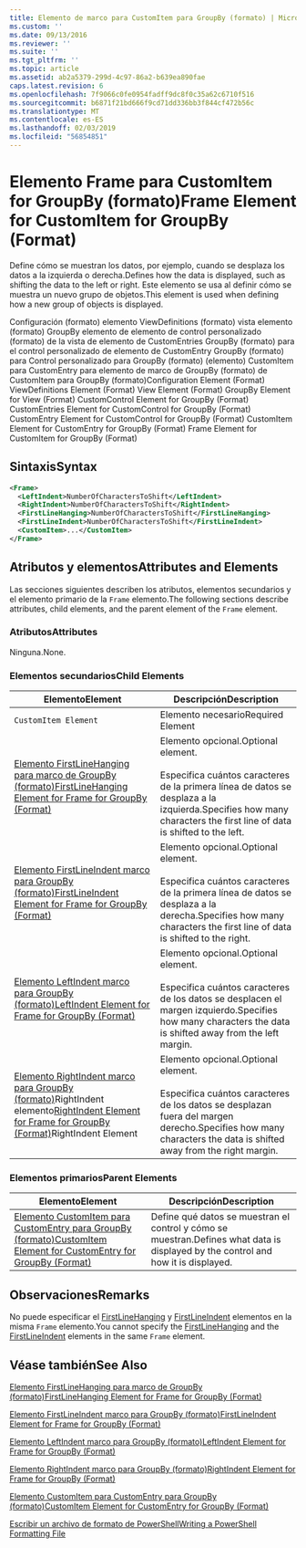 ```yaml
---
title: Elemento de marco para CustomItem para GroupBy (formato) | Microsoft Docs
ms.custom: ''
ms.date: 09/13/2016
ms.reviewer: ''
ms.suite: ''
ms.tgt_pltfrm: ''
ms.topic: article
ms.assetid: ab2a5379-299d-4c97-86a2-b639ea890fae
caps.latest.revision: 6
ms.openlocfilehash: 7f9066c0fe0954fadff9dc8f0c35a62c6710f516
ms.sourcegitcommit: b6871f21bd666f9cd71dd336bb3f844cf472b56c
ms.translationtype: MT
ms.contentlocale: es-ES
ms.lasthandoff: 02/03/2019
ms.locfileid: "56854851"
---
```

# <a name="frame-element-for-customitem-for-groupby-format"></a><span data-ttu-id="28f55-102">Elemento Frame para CustomItem for GroupBy (formato)</span><span class="sxs-lookup"><span data-stu-id="28f55-102">Frame Element for CustomItem for GroupBy (Format)</span></span>

<span data-ttu-id="28f55-103">Define cómo se muestran los datos, por ejemplo, cuando se desplaza los datos a la izquierda o derecha.</span><span class="sxs-lookup"><span data-stu-id="28f55-103">Defines how the data is displayed, such as shifting the data to the left or right.</span></span> <span data-ttu-id="28f55-104">Este elemento se usa al definir cómo se muestra un nuevo grupo de objetos.</span><span class="sxs-lookup"><span data-stu-id="28f55-104">This element is used when defining how a new group of objects is displayed.</span></span>

<span data-ttu-id="28f55-105">Configuración (formato) elemento ViewDefinitions (formato) vista elemento (formato) GroupBy elemento de elemento de control personalizado (formato) de la vista de elemento de CustomEntries GroupBy (formato) para el control personalizado de elemento de CustomEntry GroupBy (formato) para Control personalizado para GroupBy (formato) (elemento) CustomItem para CustomEntry para elemento de marco de GroupBy (formato) de CustomItem para GroupBy (formato)</span><span class="sxs-lookup"><span data-stu-id="28f55-105">Configuration Element (Format) ViewDefinitions Element (Format) View Element (Format) GroupBy Element for View (Format) CustomControl Element for GroupBy (Format) CustomEntries Element for CustomControl for GroupBy (Format) CustomEntry Element for CustomControl for GroupBy (Format) CustomItem Element for CustomEntry for GroupBy (Format) Frame Element for CustomItem for GroupBy (Format)</span></span>

## <a name="syntax"></a><span data-ttu-id="28f55-106">Sintaxis</span><span class="sxs-lookup"><span data-stu-id="28f55-106">Syntax</span></span>

```xml
<Frame>
  <LeftIndent>NumberOfCharactersToShift</LeftIndent>
  <RightIndent>NumberOfCharactersToShift</RightIndent>
  <FirstLineHanging>NumberOfCharactersToShift</FirstLineHanging>
  <FirstLineIndent>NumberOfCharactersToShift</FirstLineIndent>
  <CustomItem>...</CustomItem>
</Frame>
```

## <a name="attributes-and-elements"></a><span data-ttu-id="28f55-107">Atributos y elementos</span><span class="sxs-lookup"><span data-stu-id="28f55-107">Attributes and Elements</span></span>

<span data-ttu-id="28f55-108">Las secciones siguientes describen los atributos, elementos secundarios y el elemento primario de la `Frame` elemento.</span><span class="sxs-lookup"><span data-stu-id="28f55-108">The following sections describe attributes, child elements, and the parent element of the `Frame` element.</span></span>

### <a name="attributes"></a><span data-ttu-id="28f55-109">Atributos</span><span class="sxs-lookup"><span data-stu-id="28f55-109">Attributes</span></span>

<span data-ttu-id="28f55-110">Ninguna.</span><span class="sxs-lookup"><span data-stu-id="28f55-110">None.</span></span>

### <a name="child-elements"></a><span data-ttu-id="28f55-111">Elementos secundarios</span><span class="sxs-lookup"><span data-stu-id="28f55-111">Child Elements</span></span>

|<span data-ttu-id="28f55-112">Elemento</span><span class="sxs-lookup"><span data-stu-id="28f55-112">Element</span></span>|<span data-ttu-id="28f55-113">Descripción</span><span class="sxs-lookup"><span data-stu-id="28f55-113">Description</span></span>|
|-------------|-----------------|
|`CustomItem Element`|<span data-ttu-id="28f55-114">Elemento necesario</span><span class="sxs-lookup"><span data-stu-id="28f55-114">Required Element</span></span>|
|[<span data-ttu-id="28f55-115">Elemento FirstLineHanging para marco de GroupBy (formato)</span><span class="sxs-lookup"><span data-stu-id="28f55-115">FirstLineHanging Element for Frame for GroupBy (Format)</span></span>](./firstlinehanging-element-for-frame-for-groupby-format.md)|<span data-ttu-id="28f55-116">Elemento opcional.</span><span class="sxs-lookup"><span data-stu-id="28f55-116">Optional element.</span></span><br /><br /> <span data-ttu-id="28f55-117">Especifica cuántos caracteres de la primera línea de datos se desplaza a la izquierda.</span><span class="sxs-lookup"><span data-stu-id="28f55-117">Specifies how many characters the first line of data is shifted to the left.</span></span>|
|[<span data-ttu-id="28f55-118">Elemento FirstLineIndent marco para GroupBy (formato)</span><span class="sxs-lookup"><span data-stu-id="28f55-118">FirstLineIndent Element for Frame for GroupBy (Format)</span></span>](./firstlineindent-element-for-frame-for-groupby-format.md)|<span data-ttu-id="28f55-119">Elemento opcional.</span><span class="sxs-lookup"><span data-stu-id="28f55-119">Optional element.</span></span><br /><br /> <span data-ttu-id="28f55-120">Especifica cuántos caracteres de la primera línea de datos se desplaza a la derecha.</span><span class="sxs-lookup"><span data-stu-id="28f55-120">Specifies how many characters the first line of data is shifted to the right.</span></span>|
|[<span data-ttu-id="28f55-121">Elemento LeftIndent marco para GroupBy (formato)</span><span class="sxs-lookup"><span data-stu-id="28f55-121">LeftIndent Element for Frame for GroupBy (Format)</span></span>](./leftindent-element-for-frame-for-groupby-format.md)|<span data-ttu-id="28f55-122">Elemento opcional.</span><span class="sxs-lookup"><span data-stu-id="28f55-122">Optional element.</span></span><br /><br /> <span data-ttu-id="28f55-123">Especifica cuántos caracteres de los datos se desplacen el margen izquierdo.</span><span class="sxs-lookup"><span data-stu-id="28f55-123">Specifies how many characters the data is shifted away from the left margin.</span></span>|
|<span data-ttu-id="28f55-124">[Elemento RightIndent marco para GroupBy (formato)](./rightindent-element-for-frame-for-groupby-format.md)RightIndent elemento</span><span class="sxs-lookup"><span data-stu-id="28f55-124">[RightIndent Element for Frame for GroupBy (Format)](./rightindent-element-for-frame-for-groupby-format.md)RightIndent Element</span></span>|<span data-ttu-id="28f55-125">Elemento opcional.</span><span class="sxs-lookup"><span data-stu-id="28f55-125">Optional element.</span></span><br /><br /> <span data-ttu-id="28f55-126">Especifica cuántos caracteres de los datos se desplazan fuera del margen derecho.</span><span class="sxs-lookup"><span data-stu-id="28f55-126">Specifies how many characters the data is shifted away from the right margin.</span></span>|

### <a name="parent-elements"></a><span data-ttu-id="28f55-127">Elementos primarios</span><span class="sxs-lookup"><span data-stu-id="28f55-127">Parent Elements</span></span>

|<span data-ttu-id="28f55-128">Elemento</span><span class="sxs-lookup"><span data-stu-id="28f55-128">Element</span></span>|<span data-ttu-id="28f55-129">Descripción</span><span class="sxs-lookup"><span data-stu-id="28f55-129">Description</span></span>|
|-------------|-----------------|
|[<span data-ttu-id="28f55-130">Elemento CustomItem para CustomEntry para GroupBy (formato)</span><span class="sxs-lookup"><span data-stu-id="28f55-130">CustomItem Element for CustomEntry for GroupBy (Format)</span></span>](./customitem-element-for-customentry-for-groupby-format.md)|<span data-ttu-id="28f55-131">Define qué datos se muestran el control y cómo se muestran.</span><span class="sxs-lookup"><span data-stu-id="28f55-131">Defines what data is displayed by the control and how it is displayed.</span></span>|

## <a name="remarks"></a><span data-ttu-id="28f55-132">Observaciones</span><span class="sxs-lookup"><span data-stu-id="28f55-132">Remarks</span></span>

<span data-ttu-id="28f55-133">No puede especificar el [FirstLineHanging](./firstlinehanging-element-for-frame-for-groupby-format.md) y [FirstLineIndent](./firstlineindent-element-for-frame-for-groupby-format.md) elementos en la misma `Frame` elemento.</span><span class="sxs-lookup"><span data-stu-id="28f55-133">You cannot specify the [FirstLineHanging](./firstlinehanging-element-for-frame-for-groupby-format.md) and the [FirstLineIndent](./firstlineindent-element-for-frame-for-groupby-format.md) elements in the same `Frame` element.</span></span>

## <a name="see-also"></a><span data-ttu-id="28f55-134">Véase también</span><span class="sxs-lookup"><span data-stu-id="28f55-134">See Also</span></span>

[<span data-ttu-id="28f55-135">Elemento FirstLineHanging para marco de GroupBy (formato)</span><span class="sxs-lookup"><span data-stu-id="28f55-135">FirstLineHanging Element for Frame for GroupBy (Format)</span></span>](./firstlinehanging-element-for-frame-for-groupby-format.md)

[<span data-ttu-id="28f55-136">Elemento FirstLineIndent marco para GroupBy (formato)</span><span class="sxs-lookup"><span data-stu-id="28f55-136">FirstLineIndent Element for Frame for GroupBy (Format)</span></span>](./firstlineindent-element-for-frame-for-groupby-format.md)

[<span data-ttu-id="28f55-137">Elemento LeftIndent marco para GroupBy (formato)</span><span class="sxs-lookup"><span data-stu-id="28f55-137">LeftIndent Element for Frame for GroupBy (Format)</span></span>](./leftindent-element-for-frame-for-groupby-format.md)

[<span data-ttu-id="28f55-138">Elemento RightIndent marco para GroupBy (formato)</span><span class="sxs-lookup"><span data-stu-id="28f55-138">RightIndent Element for Frame for GroupBy (Format)</span></span>](./rightindent-element-for-frame-for-groupby-format.md)

[<span data-ttu-id="28f55-139">Elemento CustomItem para CustomEntry para GroupBy (formato)</span><span class="sxs-lookup"><span data-stu-id="28f55-139">CustomItem Element for CustomEntry for GroupBy (Format)</span></span>](./customitem-element-for-customentry-for-groupby-format.md)

[<span data-ttu-id="28f55-140">Escribir un archivo de formato de PowerShell</span><span class="sxs-lookup"><span data-stu-id="28f55-140">Writing a PowerShell Formatting File</span></span>](./writing-a-powershell-formatting-file.md)
